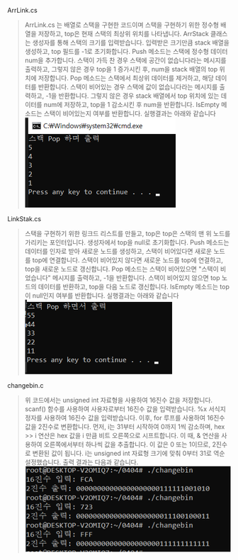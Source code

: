 
ArrLink.cs
>ArrLink.cs 는 배열로 스택을 구현한 코드이며
스택을 구현하기 위한 정수형 배열을 저장하고, top은 현재 스택의 최상위 위치를 나타냅니다. ArrStack 클래스는 생성자를 통해 스택의 크기를 입력받습니다. 입력받은 크기만큼 stack 배열을 생성하고, top 필드를 -1로 초기화합니다.
Push 메소드는 스택에 정수형 데이터 num을 추가합니다. 스택이 가득 찬 경우 스택에 공간이 없습니다라는 메시지를 출력하고, 그렇지 않은 경우 top을 1 증가시킨 후, num을 stack 배열의 top 위치에 저장합니다.
Pop 메소드는 스택에서 최상위 데이터를 제거하고, 해당 데이터를 반환합니다. 스택이 비어있는 경우 스택에 값이 없습니다라는 메시지를 출력하고, -1을 반환합니다. 그렇지 않은 경우 stack 배열에서 top 위치에 있는 데이터를 num에 저장하고, top을 1 감소시킨 후 num을 반환합니다.
IsEmpty 메소드는 스택이 비어있는지 여부를 반환합니다.
실행결과는 아래와 같습니다
![ArrStack](https://github.com/KS2019775054/OOP/blob/main/ArrStack.png?raw=true)


LinkStak.cs
>스택을 구현하기 위한 링크드 리스트를 만들고, top은 top은 스택의 맨 위 노드를 가리키는 포인터입니다. 생성자에서 top을 null로 초기화합니다.
Push 메소드는 데이터를 인자로 받아 새로운 노드를 생성하고, 스택이 비어있다면 새로운 노드를 top에 연결합니다. 스택이 비어있지 않다면 새로운 노드를 top에 연결하고, top을 새로운 노드로 갱신합니다.
Pop 메소드는 스택이 비어있으면 "스택이 비었습니다" 메시지를 출력하고, -1을 반환합니다. 스택이 비어있지 않으면 top 노드의 데이터를 반환하고, top을 다음 노드로 갱신합니다.
IsEmpty 메소드는 top이 null인지 여부를 반환합니다.
실행결과는 아래와 같습니다
![LinkStack](https://github.com/KS2019775054/OOP/blob/main/LinkStack.png?raw=true)


changebin.c
>위 코드에서는 unsigned int 자료형을 사용하여 16진수 값을 저장합니다. scanf() 함수를 사용하여 사용자로부터 16진수 값을 입력받습니다. %x 서식지정자를 사용하여 16진수 값을 입력받습니다.
이후, for 루프를 사용하여 16진수 값을 2진수로 변환합니다. 먼저, i는 31부터 시작하여 0까지 1씩 감소하며, hex >> i 연산은 hex 값을 i 만큼 비트 오른쪽으로 시프트합니다. 이 때, & 연산을 사용하여 오른쪽에서부터 하나씩 값을 추출합니다. 이 값은 0 또는 1이므로, 2진수로 변환된 값이 됩니다.
i는 unsigned int 자료형 크기에 맞춰 0부터 31로 역순 설정했습니다.
출력 결과는 다음과 같습니다.
![LinkStack](https://github.com/KS2019775054/OOP/blob/main/changebin.png?raw=true)
